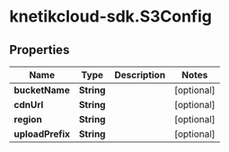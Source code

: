 # knetikcloud-sdk.S3Config

## Properties
Name | Type | Description | Notes
------------ | ------------- | ------------- | -------------
**bucketName** | **String** |  | [optional] 
**cdnUrl** | **String** |  | [optional] 
**region** | **String** |  | [optional] 
**uploadPrefix** | **String** |  | [optional] 


